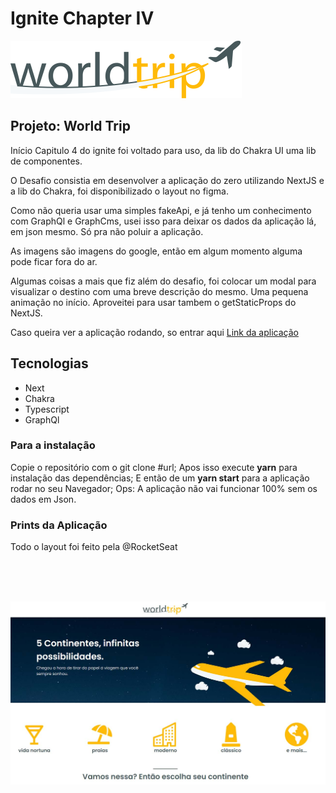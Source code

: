 # Ignite Chapter IV

  

![logo](./public/logo.svg)

  

## Projeto: World Trip



Início Capitulo 4 do ignite foi voltado para uso, da lib do Chakra UI uma lib de componentes. 

O Desafio consistia em desenvolver a aplicação do zero utilizando NextJS e a lib do Chakra, foi disponibilizado o layout no figma. 

Como não queria usar uma simples fakeApi, e já tenho um conhecimento com GraphQl e GraphCms, usei isso para deixar os dados da aplicação lá, em json mesmo. Só pra não poluir a aplicação.

As imagens são imagens do google, então em algum momento alguma pode ficar fora do ar. 

Algumas coisas a mais que fiz além do desafio, foi colocar um modal para visualizar o destino com uma breve descrição do mesmo. Uma pequena animação no início. 
Aproveitei para usar tambem o getStaticProps do NextJS. 


Caso queira ver a aplicação rodando, so entrar aqui
[Link da aplicação](https://world-trip-vince.vercel.app/)


## Tecnologias

 - Next 
 - Chakra
 - Typescript 
 - GraphQl 


### Para a instalação 
Copie o repositório com o git clone #url;
Apos isso execute **yarn** para instalação das dependências;
E então de um **yarn start** para a aplicação rodar no seu Navegador;
Ops: A aplicação não vai funcionar 100% sem os dados em Json. 

### Prints da Aplicação
Todo o layout foi feito pela @RocketSeat 

<br>
<br>
<br>

![logo](./public/worldtrip.jpg)